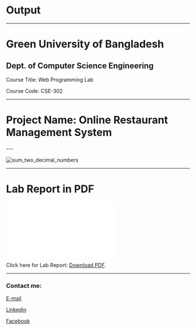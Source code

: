 
# Output


---
<h1>Green University of Bangladesh </h1>

<h2>Dept. of Computer Science Engineering</h2>

<p>Course Title: Web Programming Lab</p>
<p>Course Code: CSE-302</p>

---

 <h1>Project Name: Online Restaurant Management System</h1>
---

<img src="sum_two_decimal_numbers.JPG"
     alt="sum_two_decimal_numbers"/>

---










<h1 id="test-title">Lab Report in PDF</h1>

<object data="loremipsum.pdf#page=2" type="application/pdf" width="700px" height="700px">
    <embed src="loremipsum.pdf#page=2">
        <p>Click here for Lab Report: <a href="Lab_Report.pdf">Download PDF</a>.</p>
    </embed>
</object>

---









<!-- all link is here -->


### Contact me:

[E-mail](tanvirpoly@gmail.com)

[Linkedin]( https://www.linkedin.com/in/tanvirx/)

[Facebook]( https://www.facebook.com/tanvirfbid)

